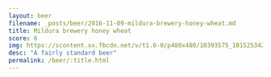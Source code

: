 ```yaml
---
layout: beer
filename: _posts/beer/2016-11-09-mildura-brewery-honey-wheat.md
title: Mildura brewery honey wheat
score: 6
img: https://scontent.xx.fbcdn.net/v/t1.0-0/p480x480/10393575_10152534291018745_4203149759533116955_n.jpg?oh=e224e9fa43c1a23e0d4220d72178cc84&oe=591012BF
desc: "A fairly standard beer"
permalink: /beer/:title.html
---
```


